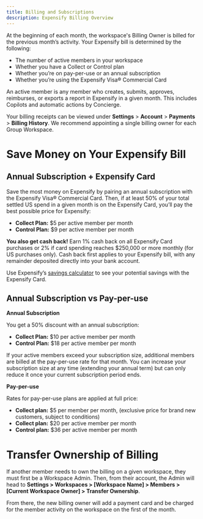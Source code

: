 ```yaml
---
title: Billing and Subscriptions
description: Expensify Billing Overview
---
```


At the beginning of each month, the workspace's Billing Owner is billed for the previous month’s activity. 
Your Expensify bill is determined by the following: 
- The number of active members in your workspace
- Whether you have a Collect or Control plan
- Whether you’re on pay-per-use or an annual subscription
- Whether you’re using the Expensify Visa® Commercial Card

An active member is any member who creates, submits, approves, reimburses, or exports a report in Expensify in a given month. This includes Copilots and automatic actions by Concierge.

Your billing receipts can be viewed under **Settings** > **Account** > **Payments** > **Billing History**. We recommend appointing a single billing owner for each Group Workspace.

# Save Money on Your Expensify Bill

## Annual Subscription + Expensify Card

Save the most money on Expensify by pairing an annual subscription with the Expensify Visa® Commercial Card. Then, if at least 50% of your total settled US spend in a given month is on the Expensify Card, you’ll pay the best possible price for Expensify:

- **Collect Plan:** $5 per active member per month 
- **Control Plan:** $9 per active member per month

**You also get cash back!** Earn 1% cash back on all Expensify Card purchases or 2% if card spending reaches $250,000 or more monthly (for US purchases only). Cash back first applies to your Expensify bill, with any remainder deposited directly into your bank account.

Use Expensify’s [savings calculator](https://use.expensify.com/resource-center/tools/savings-calculator) to see your potential savings with the Expensify Card. 

## Annual Subscription vs Pay-per-use

**Annual Subscription**

You get a 50% discount with an annual subscription:

- **Collect Plan:** $10 per active member per month 
- **Control Plan:** $18 per active member per month
  
If your active members exceed your subscription size, additional members are billed at the pay-per-use rate for that month. You can increase your subscription size at any time (extending your annual term) but can only reduce it once your current subscription period ends.

**Pay-per-use**

Rates for pay-per-use plans are applied at full price:

- **Collect plan:** $5 per member per month, (exclusive price for brand new customers, subject to conditions)
- **Collect plan:** $20 per active member per month
- **Control plan:** $36 per active member per month

# Transfer Ownership of Billing

If another member needs to own the billing on a given workspace, they must first be a Workspace Admin. Then, from their account, the Admin will head to **Settings > Workspaces > [Workspace Name] > Members > [Current Workspace Owner] > Transfer Ownership**.

From there, the new billing owner will add a payment card and be charged for the member activity on the workspace on the first of the month. 
